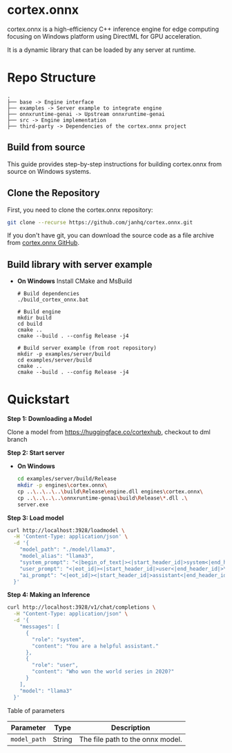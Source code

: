 # cortex.onnx
cortex.onnx is a high-efficiency C++ inference engine for edge computing focusing on Windows platform using DirectML for GPU acceleration. 

It is a dynamic library that can be loaded by any server at runtime.

# Repo Structure
```
.
├── base -> Engine interface
├── examples -> Server example to integrate engine
├── onnxruntime-genai -> Upstream onnxruntime-genai
├── src -> Engine implementation
├── third-party -> Dependencies of the cortex.onnx project
```

## Build from source

This guide provides step-by-step instructions for building cortex.onnx from source on Windows systems.

## Clone the Repository

First, you need to clone the cortex.onnx repository:

```bash
git clone --recurse https://github.com/janhq/cortex.onnx.git
```

If you don't have git, you can download the source code as a file archive from [cortex.onnx GitHub](https://github.com/janhq/cortex.onnx). 

## Build library with server example
- **On Windows**
  Install CMake and MsBuild
  ```
  # Build dependencies
  ./build_cortex_onnx.bat

  # Build engine
  mkdir build
  cd build
  cmake ..
  cmake --build . --config Release -j4

  # Build server example (from root repository)
  mkdir -p examples/server/build
  cd examples/server/build
  cmake ..
  cmake --build . --config Release -j4
  ```

# Quickstart
**Step 1: Downloading a Model**

Clone a model from https://huggingface.co/cortexhub, checkout to dml branch

**Step 2: Start server**
- **On Windows**

  ```bash
  cd examples/server/build/Release
  mkdir -p engines\cortex.onnx\
  cp ..\..\..\..\build\Release\engine.dll engines\cortex.onnx\
  cp ..\..\..\..\onnxruntime-genai\build\Release\*.dll .\
  server.exe
  ```

**Step 3: Load model**
```bash title="Load model"
curl http://localhost:3928/loadmodel \
  -H 'Content-Type: application/json' \
  -d '{
    "model_path": "./model/llama3",
    "model_alias": "llama3",
    "system_prompt": "<|begin_of_text|><|start_header_id|>system<|end_header_id|>\n\n",
    "user_prompt": "<|eot_id|><|start_header_id|>user<|end_header_id|>\n\n",
    "ai_prompt": "<|eot_id|><|start_header_id|>assistant<|end_header_id|>\n\n"
  }'
```
**Step 4: Making an Inference**

```bash title="cortex-cpp Inference"
curl http://localhost:3928/v1/chat/completions \
  -H "Content-Type: application/json" \
  -d '{
    "messages": [
      {
        "role": "system",
        "content": "You are a helpful assistant."
      },
      {
        "role": "user",
        "content": "Who won the world series in 2020?"
      }
    ],
    "model": "llama3"
  }'
```

Table of parameters

| Parameter        | Type    | Description                                                  |
|------------------|---------|--------------------------------------------------------------|
| `model_path` | String  | The file path to the onnx model.                            |